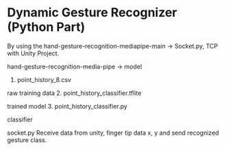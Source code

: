 # Dynamic Gesture Recognizer (Python Part)
 
By using the hand-gesture-recognition-mediapipe-main -> Socket.py, TCP with Unity Project.

hand-gesture-recognition-media-pipe -> model 
1. point_history_8.csv
 
 raw training data
2. point_history_classifier.tflite

 trained model
3. point_history_classifier.py
 
 classifier

socket.py 
Receive data from unity, finger tip data x, y and send recognized gesture class.
